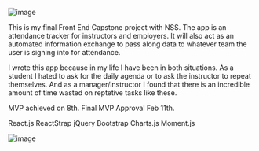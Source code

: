 ![image](https://user-images.githubusercontent.com/3199884/54216519-ccf7b300-44b7-11e9-983f-414622b76f27.png)

This is my final Front End Capstone project with NSS. The app is an attendance tracker for instructors and employers. It will also act as an automated information exchange to pass along data to whatever team the user is signing into for attendance.

I wrote this app because in my life I have been in both situations. As a student I hated to ask for the daily agenda or to ask the instructor to repeat themselves. And as a manager/instructor I found that there is an incredible amount of time wasted on reptetive tasks like these.

MVP achieved on 8th. Final MVP Approval Feb 11th.

React.js
ReactStrap
jQuery
Bootstrap
Charts.js
Moment.js


![image](https://user-images.githubusercontent.com/3199884/54217502-beaa9680-44b9-11e9-84e1-294f8f7bfcb3.png)

